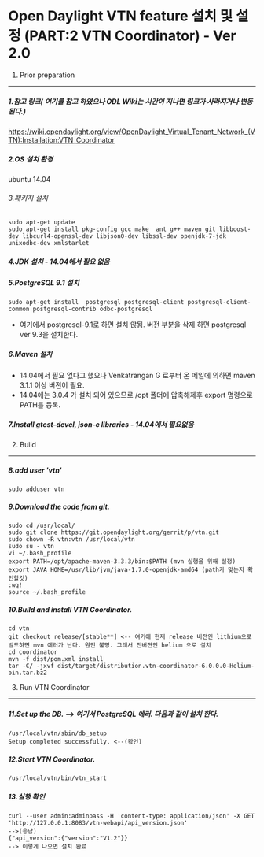 Open Daylight VTN feature 설치 및 설정 (PART:2 VTN Coordinator) - Ver 2.0
======================================

1. Prior preparation
--------------------

##### 1.참고 링크( 여기를 참고 하였으나 ODL Wiki는 시간이 지나면 링크가 사라지거나 변동 된다.)
<https://wiki.opendaylight.org/view/OpenDaylight_Virtual_Tenant_Network_(VTN):Installation:VTN_Coordinator>

##### 2.OS 설치 환경  
ubuntu 14.04

###### 3.패키지 설치
```
sudo apt-get update
sudo apt-get install pkg-config gcc make  ant g++ maven git libboost-dev libcurl4-openssl-dev libjson0-dev libssl-dev openjdk-7-jdk unixodbc-dev xmlstarlet
```

##### 4.JDK 설치 - 14.04에서 필요 없음

##### 5.PostgreSQL 9.1 설치 
```
sudo apt-get install  postgresql postgresql-client postgresql-client-common postgresql-contrib odbc-postgresql
```
- 여기에서 postgresql-9.1로 하면 설치 않됨. 버전 부분을 삭제 하면 postgresql ver 9.3을 설치한다.

##### 6.Maven 설치 
- 14.04에서 필요 없다고 했으나 Venkatrangan G 로부터 온 메일에 의하면 maven 3.1.1 이상 버젼이 필요.
- 14.04에는 3.0.4 가 설치 되어 있으므로 /opt 폴더에 압축해제후 export 명령으로 PATH를 등록. 

##### 7.Install gtest-devel, json-c libraries - 14.04에서 필요없음

2. Build
-------

##### 8.add user 'vtn' 
```
sudo adduser vtn
```

##### 9.Download the code from git.
```
sudo cd /usr/local/
sudo git clone https://git.opendaylight.org/gerrit/p/vtn.git
sudo chown -R vtn:vtn /usr/local/vtn
sudo su - vtn
vi ~/.bash_profile 
export PATH=/opt/apache-maven-3.3.3/bin:$PATH (mvn 실행을 위해 설정)
export JAVA_HOME=/usr/lib/jvm/java-1.7.0-openjdk-amd64 (path가 맞는지 확인할것)
:wq!
source ~/.bash_profile
```

##### 10.Build and install VTN Coordinator. 
```
cd vtn
git checkout release/[stable**] <-- 여기에 현재 release 버젼인 lithium으로 빌드하면 mvn 에러가 난다. 원인 불명. 그래서 전버젼인 helium 으로 설치 
cd coordinator
mvn -f dist/pom.xml install 
tar -C/ -jxvf dist/target/distribution.vtn-coordinator-6.0.0.0-Helium-bin.tar.bz2
```

3. Run VTN Coordinator
--------------------------
##### 11.Set up the DB. --> 여기서 PostgreSQL 에러. 다음과 같이 설치 한다. 
``` 
/usr/local/vtn/sbin/db_setup 
Setup completed successfully. <--(확인)
```

##### 12.Start VTN Coordinator. 
```
/usr/local/vtn/bin/vtn_start
```

##### 13.실행 확인 
```
curl --user admin:adminpass -H 'content-type: application/json' -X GET 'http://127.0.0.1:8083/vtn-webapi/api_version.json'  
-->(응답)
{"api_version":{"version":"V1.2"}}
--> 이렇게 나오면 설치 완료
```
